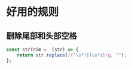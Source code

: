 <!--
 * @Author: your name
 * @Date: 2020-11-21 16:19:23
 * @LastEditTime: 2020-11-21 16:19:25
 * @LastEditors: Please set LastEditors
 * @Description: 好用的规则
 * @FilePath: \garbage-book\on_the_job\归类\正则\好用的规则.md
-->

# 好用的规则

## 删除尾部和头部空格

```js
const strTrim =  (str) => {
    return str.replace(/(^\s*)|(\s*$)/g, "");
};
```
